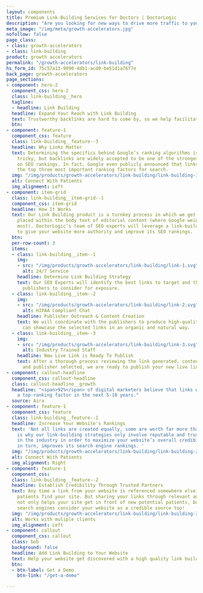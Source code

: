 ```yaml
---
layout: components
title: Premium Link-Building Services for Doctors | DoctorLogic
description: "Are you looking for new ways to drive more traffic to your site? Improve your website's visibility and SEO by incorporating a premium link-building strategy with DoctorLogic."
meta_image: "/img/meta/growth-accelerators.jpg"
nofollow: false
page_class:
- class: growth-accelerators
- class: link-building
product: growth accelerators
permalink: "/growth-accelerators/link-building"
hs_form_id: 75c57a13-9090-4db1-acd0-be51d1a76f7e
back_page: growth-accelerators
page_sections:
- component: hero-2
  component_css: hero-2
  class: link-building__hero
  tagline:
  - headline: Link Building
  headline: Expand Your Reach with Link Building
  text: Trustworthy backlinks are hard to come by, so we help facilitate the process.
  btn: 
- component: feature-1
  component_css: feature
  class: link-building__feature--3
  headline: Why Links Matter
  text: Determining the specifics behind Google’s ranking algorithms is always extremely
    tricky, but backlinks are widely accepted to be one of the strongest influences
    on SEO rankings. In fact, Google even publicly announced that links are among
    the top three most important ranking factors for search.
  img: "/img/products/growth-accelerators/link-building/link-building-1.png"
  alt: Connect With Patients
  img_alignment: Left
- component: item-grid
  class: link-building__item-grid--1
  component_css: item-grid
  headline: How It Works
  text: Our Link Building product is a turnkey process in which we get your links
    placed within the body text of editorial content (where Google weighs them the
    most). DoctorLogic’s team of SEO experts will leverage a link-building strategy
    to give your website more authority and improve its SEO rankings.
  btn: 
  per-row-count: 3
  items:
  - class: link-building__item--1
    img:
    - src: "/img/products/growth-accelerators/link-building/link-1.svg"
      alt: 24/7 Service
    headline: Determine Link Building Strategy
    text: Our SEO Experts will identify the best links to target and the recommended
      publishers to consider for exposure.
  - class: link-building__item--2
    img:
    - src: "/img/products/growth-accelerators/link-building/link-2.svg"
      alt: HIPAA Compliant Chat
    headline: Publisher Outreach & Content Creation
    text: We will coordinate with the publishers to produce high-quality content that
      can showcase the selected links in an organic and natural way.
  - class: link-building__item--3
    img:
    - src: "/img/products/growth-accelerators/link-building/link-3.svg"
      alt: Industry Trained Staff
    headline: New Live Link is Ready To Publish
    text: After a thorough process reviewing the link generated, content written,
      and publisher selected, we are ready to publish your new live link!
- component: callout-headline
  component_css: callout-headline
  class: callout-headline__growth
  headline: "<span>92%</span> of digital marketers believe that links will still be
    a top-ranking factor in the next 5-10 years."
  source: Aira
- component: feature-1
  component_css: feature
  class: link-building__feature--1
  headline: Increase Your Website's Rankings
  text: 'Not all links are created equally, some are worth far more than others. This
    is why our link-building strategies only involve reputable and trusted publishers
    in the industry in order to maximize your website’s overall credibility which,
    in turn, improves its search engine rankings. '
  img: "/img/products/growth-accelerators/link-building/link-building-2.png"
  alt: Connect With Patients
  img_alignment: Right
- component: feature-1
  component_css: 
  class: link-building__feature--2
  headline: Establish Credibility Through Trusted Partners
  text: Any time a link from your website is referenced somewhere else, it helps potential
    patients find your site. But sharing your links through relevant and trusted sources
    not only helps your site get in front of new potential patients, but it also helps
    search engines consider your website as a credible source too!
  img: "/img/products/growth-accelerators/link-building/link-building-3.png"
  alt: Works with muliple clients
  img_alignment: Left
- component: callout
  component_css: callout
  class: bob
  background: false
  headline: Add Link Building to Your Website
  text: Help your website get discovered with a high quality link building strategy.
  btn:
  - btn-label: Get a Demo
    btn-link: "/get-a-demo"

---
```

